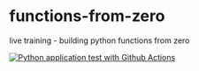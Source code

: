# functions-from-zero
live training - building python functions from zero

[![Python application test with Github Actions](https://github.com/ayalnic/functions-from-zero/actions/workflows/main.yml/badge.svg)](https://github.com/ayalnic/functions-from-zero/actions/workflows/main.yml)
